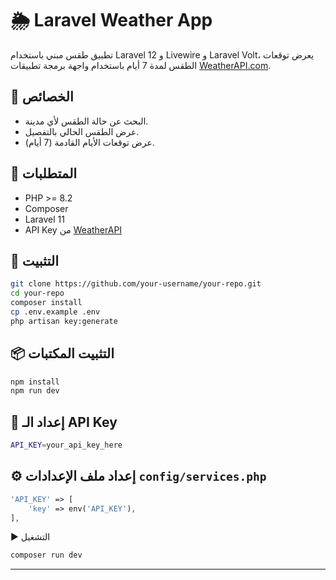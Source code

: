 # 🌦️ Laravel Weather App

تطبيق طقس مبني باستخدام Laravel 12 و Livewire و Laravel Volt، يعرض توقعات الطقس لمدة 7 أيام باستخدام واجهة برمجة تطبيقات [WeatherAPI.com](https://www.weatherapi.com/).

## 🚀 الخصائص

- البحث عن حالة الطقس لأي مدينة.
- عرض الطقس الحالي بالتفصيل.
- عرض توقعات الأيام القادمة (7 أيام).


## 🧰 المتطلبات

- PHP >= 8.2
- Composer
- Laravel 11
- API Key من [WeatherAPI](https://www.weatherapi.com/)

## 🔧 التثبيت

```bash
git clone https://github.com/your-username/your-repo.git
cd your-repo
composer install
cp .env.example .env
php artisan key:generate
```
## 📦 التثبيت المكتبات
```bash
npm install
npm run dev
```
## 🔑 إعداد الـ API Key
```bash
API_KEY=your_api_key_here
```
## ⚙️ إعداد ملف الإعدادات `config/services.php`
```php
'API_KEY' => [
    'key' => env('API_KEY'),
],
```
▶️ التشغيل
```bash
composer run dev
```
---

